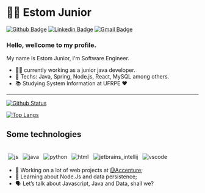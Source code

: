 # :man_technologist: Estom Junior

[![Github Badge](https://img.shields.io/badge/-Github-000?style=flat-square&logo=Github&logoColor=white&link=https://https://github.com/EstomJr)](https://github.com/EstomJr)
[![Linkedin Badge](https://img.shields.io/badge/-LinkedIn-blue?style=flat-square&logo=Linkedin&logoColor=white&link=https://www.linkedin.com/in/estom-paulino-5aa91917b/)](https://www.linkedin.com/in/estom-paulino-5aa91917b/)
[![Gmail Badge](https://img.shields.io/badge/-Gmail-c14438?style=flat-square&logo=Gmail&logoColor=white&link=mailto:estuzinho98@gmail.com)](mailto:estuzinho98@gmail.com)

### Hello, wellcome to my profile.

My name is Estom Junior, i'm Software Engineer.

- :office_worker: currently working as a junior java developer.
- :blue_heart: Techs: Java, Spring, Node.js, React, MySQL among others.
- :books: Studying System Information at UFRPE :heart:

---

  [![Github Status](https://github-readme-stats.vercel.app/api?username=EstomJr&show_icons=true&title_color=fff&icon_color=79ff97&text_color=9f9f9f&bg_color=151515)](https://github.com/EstomJr)

  [![Top Langs](https://github-readme-stats.vercel.app/api/top-langs/?username=EstomJr&layout=compact&theme=dracula&hide=pascal)](https://github.com/EstomJr/)

## Some technologies

<div>
 <br>
<img src="https://github.com/Quadrified/Quadrified/blob/master/assets/svg/dev/languages/js.svg" alt="js" style="vertical-align:top; margin:4px">
<img src="https://github.com/Quadrified/Quadrified/blob/master/assets/svg/dev/languages/java.svg" alt="java" style="vertical-align:top; margin:4px">
<img src="https://github.com/Quadrified/Quadrified/blob/master/assets/svg/dev/languages/python.svg" alt="python" style="vertical-align:top; margin:4px">
<img src="https://github.com/Quadrified/Quadrified/blob/master/assets/svg/dev/languages/html.svg" alt="html" style="vertical-align:top; margin:4px">
<img src="https://github.com/Quadrified/Quadrified/blob/master/assets/svg/dev/tools/jetbrains_intellij.svg" alt="jetbrains_intellij" style="vertical-align:top; margin:4px">
<img src="https://github.com/Quadrified/Quadrified/blob/master/assets/svg/dev/tools/visualstudio_code.svg" alt="vscode" style="vertical-align:top; margin:4px">
<br>
<div/>

- 💪 Working on a lot of web projects at [@Accenture](https://www.accenture.com/br-pt);
- 🧠 Learning about Node.Js and data persistence;
- 🗣 Let’s talk about Javascript, Java and Data, shall we? 
